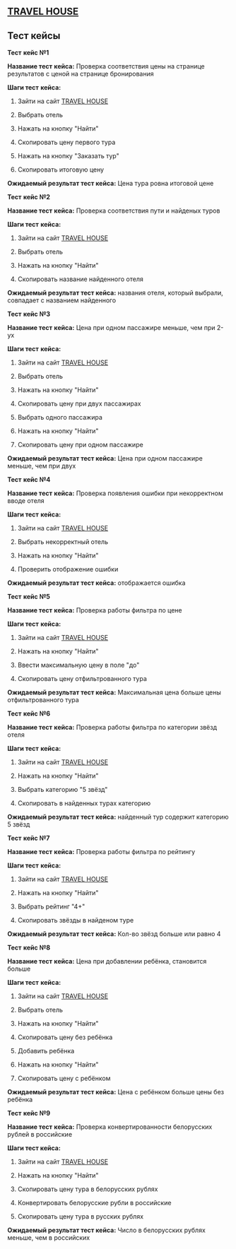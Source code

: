 ## **[TRAVEL HOUSE](https://th.by/)**

## **Тест кейсы**

**Тест** **кейс №1**

**Название тест** **кейса:** Проверка соответствия цены на странице результатов с ценой на странице бронирования

**Шаги тест** **кейса:**

1. Зайти на сайт [TRAVEL HOUSE](https://th.by/)

2. Выбрать отель

3. Нажать на кнопку "Найти"

4. Скопировать цену первого тура

5. Нажать на кнопку "Заказать тур"

6. Скопировать итоговую цену

**Ожидаемый результат тест кейса:**  Цена тура ровна итоговой цене



**Тест** **кейс №2**

**Название тест** **кейса:** Проверка соответствия пути и найденых туров

**Шаги тест** **кейса:**

1. Зайти на сайт [TRAVEL HOUSE](https://th.by/)

2. Выбрать отель

3. Нажать на кнопку "Найти"

4. Скопировать название найденного отеля

**Ожидаемый результат тест кейса:** названия отеля, который выбрали, совпадает с названием найденного



**Тест** **кейс №3**

**Название тест** **кейса:** Цена при одном пассажире меньше, чем при 2-ух

**Шаги тест** **кейса:**

1. Зайти на сайт [TRAVEL HOUSE](https://th.by/)

2. Выбрать отель

3. Нажать на кнопку "Найти"

4. Скопировать цену при двух пассажирах

5. Выбрать одного пассажира

6. Нажать на кнопку "Найти"

7. Скопировать цену при одном пассажире

**Ожидаемый результат тест кейса:** Цена при одном пассажире меньше, чем при двух



**Тест** **кейс №4**

**Название тест** **кейса:** Проверка появления ошибки при некорректном вводе отеля

**Шаги тест** **кейса:**

1. Зайти на сайт [TRAVEL HOUSE](https://th.by/)

2. Выбрать некорректный отель

3. Нажать на кнопку "Найти"

4. Проверить отображение ошибки


**Ожидаемый результат тест кейса:** отображается ошибка



**Тест** **кейс №5**

**Название тест** **кейса:** Проверка работы фильтра по цене

**Шаги тест** **кейса:**

1. Зайти на сайт [TRAVEL HOUSE](https://th.by/)

2. Нажать на кнопку "Найти"

3. Ввести максимальную цену в поле "до"

4. Скопировать цену отфильтрованного тура


**Ожидаемый результат тест кейса:** Максимальная цена больше цены отфильтрованного тура



**Тест** **кейс №6**

**Название тест** **кейса:** Проверка работы фильтра по категории звёзд отеля

**Шаги тест** **кейса:**

1. Зайти на сайт [TRAVEL HOUSE](https://th.by/)

2. Нажать на кнопку "Найти"

3. Выбрать категорию "5 звёзд"

4. Скопировать в найденных турах категорию

**Ожидаемый результат тест кейса:** найденный тур содержит категорию 5 звёзд



**Тест** **кейс №7**

**Название тест** **кейса:** Проверка работы фильтра по рейтингу

**Шаги тест** **кейса:**

1. Зайти на сайт [TRAVEL HOUSE](https://th.by/)

2. Нажать на кнопку "Найти"

3. Выбрать рейтинг "4+"

4. Скопировать звёзды в найденом туре

**Ожидаемый результат тест кейса:** Кол-во звёзд больше или равно 4



**Тест** **кейс №8**

**Название тест** **кейса:** Цена при добавлении ребёнка, становится больше

**Шаги тест** **кейса:**

1. Зайти на сайт [TRAVEL HOUSE](https://th.by/)

2. Выбрать отель

3. Нажать на кнопку "Найти"

4. Скопировать цену без ребёнка

5. Добавить ребёнка

6. Нажать на кнопку "Найти"

7. Скопировать цену с ребёнком

**Ожидаемый результат тест кейса:** Цена с ребёнком больше цены без ребёнка 



**Тест** **кейс №9**

**Название тест** **кейса:** Проверка конвертированности белорусских рублей в российские  

**Шаги тест кейса:**

1. Зайти на сайт [TRAVEL HOUSE](https://th.by/)

2. Нажать на кнопку "Найти"

3. Скопировать цену тура в белорусских рублях

4. Конвертировать белорусские рубли в российские

5. Скопировать цену тура в русских рублях

**Ожидаемый результат тест кейса:** Число в белорусских рублях меньше, чем в российских